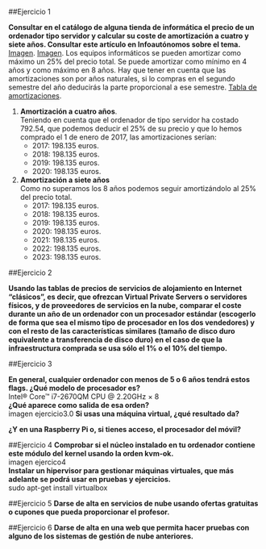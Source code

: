 ##Ejercicio 1

**Consultar en el catálogo de alguna tienda de informática el precio de un ordenador tipo servidor y calcular su coste de amortización a cuatro y siete años. Consultar este artículo en Infoautónomos sobre el tema.**
[Imagen]().
[Imagen]().
 Los equipos informáticos se pueden amortizar como máximo un 25% del precio total. Se puede amortizar como mínimo en 4 años y como máximo en 8 años. Hay que tener en cuenta que las amortizaciones son por años naturales, si lo compras en el segundo semestre del año deducirás la parte proporcional a ese semestre. [Tabla de amortizaciones](http://www.agenciatributaria.es/AEAT.internet/Inicio/_Segmentos_/Empresas_y_profesionales/Empresas/Impuesto_sobre_Sociedades/Periodos_impositivos_a_partir_de_1_1_2015/Base_imponible/Amortizacion/Tabla_de_coeficientes_de_amortizacion_lineal_.shtml).
1. **Amortización a cuatro años**.  
Teniendo en cuenta que el ordenador de tipo servidor ha costado 792.54, que podemos deducir el 25% de su precio y que lo hemos comprado el 1 de enero de 2017, las amortizaciones serían:
    * 2017: 198.135 euros.
    * 2018: 198.135 euros.
    * 2019: 198.135 euros.
    * 2020: 198.135 euros.
2. **Amortización a siete años**  
 Como no superamos los 8 años podemos seguir amortizándolo al 25% del precio total.
    * 2017: 198.135 euros.
    * 2018: 198.135 euros.
    * 2019: 198.135 euros.
    * 2020: 198.135 euros.
    * 2021: 198.135 euros.
    * 2022: 198.135 euros.
    * 2023: 198.135 euros.

##Ejercicio 2  

**Usando las tablas de precios de servicios de alojamiento en Internet “clásicos”, es decir, que ofrezcan Virtual Private Servers o servidores físicos, y de proveedores de servicios en la nube, comparar el coste durante un año de un ordenador con un procesador estándar (escogerlo de forma que sea el mismo tipo de procesador en los dos vendedores) y con el resto de las características similares (tamaño de disco duro equivalente a transferencia de disco duro) en el caso de que la infraestructura comprada se usa sólo el 1% o el 10% del tiempo.**

##Ejercicio 3

**En general, cualquier ordenador con menos de 5 o 6 años tendrá estos flags. ¿Qué modelo de procesador es?**   
Intel® Core™ i7-2670QM CPU @ 2.20GHz × 8   
**¿Qué aparece como salida de esa orden?**  
imagen ejercicio3.0
 **Si usas una máquina virtual, ¿qué resultado da?**  

 **¿Y en una Raspberry Pi o, si tienes acceso, el procesador del móvil?**  


##Ejercicio 4
**Comprobar si el núcleo instalado en tu ordenador contiene este módulo del kernel usando la orden kvm-ok.**  
imagen ejercico4  
**Instalar un hipervisor para gestionar máquinas virtuales, que más adelante se podrá usar en pruebas y ejercicios.**  
sudo apt-get install virtualbox  

##Ejercicio 5
**Darse de alta en servicios de nube usando ofertas gratuitas o cupones que pueda proporcionar el profesor.**  

##Ejercicio 6
**Darse de alta en una web que permita hacer pruebas con alguno de los sistemas de gestión de nube anteriores.**  
